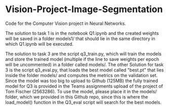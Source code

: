 # Vision-Project-Image-Segmentation
Code for the Computer Vision project in Neural Networks.

The solution to task 1 is in the notebook Q1.ipynb and the created weights will be saved in a folder models1/ that should lie in the same directory in which Q1.ipynb will be executed.




The solution to task 3 are the script q3_train.py, which will train the models and store the trained model (multiple if the line to save weights per epoch will be uncommented) in a folder called models/.
The other Solution for task 3 is the script q3_eval.py, that loads the best model called "best.pt" that lies inside the folder models/ and computes the metrics on the validation set.
Since the model was too big to upload to Github (125MB) the fully trained model for Q3 is provided in the Teams assignments upload of the project of Tom Fischer (2563286).
To use the model, please place it in the models/ folder, which we provided in this Github repo, since this is where the load_model() function in the Q3_eval script will search for the best models.

